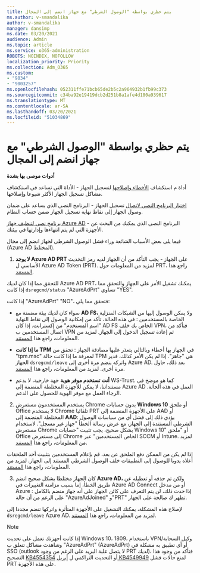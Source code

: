 ```yaml
---
title: يتم حظري بواسطة "الوصول الشرطي" مع جهاز انضم إلى المجال
ms.author: v-smandalika
author: v-smandalika
manager: dansimp
ms.date: 03/20/2021
audience: Admin
ms.topic: article
ms.service: o365-administration
ROBOTS: NOINDEX, NOFOLLOW
localization_priority: Priority
ms.collection: Adm_O365
ms.custom:
- "9834"
- "9003257"
ms.openlocfilehash: 052311ffe71bcb65de2b5c2a964932b1fb99c373
ms.sourcegitcommit: c34ba92e19419dcb2d251b8a1afe4d180a939617
ms.translationtype: MT
ms.contentlocale: ar-SA
ms.lasthandoff: 03/20/2021
ms.locfileid: "51034869"
---
```

# <a name="im-getting-blocked-by-conditional-access-with-domain-joined-device"></a>يتم حظري بواسطة "الوصول الشرطي" مع جهاز انضم إلى المجال

**أدوات موصى بها بشدة**

أداة م استكشاف [الأخطاء وإصلاحها](https://docs.microsoft.com/samples/azure-samples/dsregtool/dsregtool/) لتسجيل الجهاز - الأداة التي تساعد في استكشاف مشاكل تسجيل الجهاز الأكثر شيوعا وإصلاحها.

[اختبار البرنامج النصي لاتصال](https://docs.microsoft.com/samples/azure-samples/testdeviceregconnectivity/testdeviceregconnectivity/) تسجيل الجهاز - البرنامج النصي الذي يساعد على ضمان وصول الجهاز إلى نقاط نهاية تسجيل الجهاز ضمن حساب النظام.

[برنامج نصي لتنظيف جهاز Azure AD](https://github.com/mzmaili/AzureADDeviceCleanup) - البرنامج النصي الذي يمكنك من البحث عن الأجهزة التي لم يتم انتهاءها وإدارتها في بيئتك.

فيما يلي بعض الأسباب الشائعة وراء فشل الوصول الشرطي لجهاز انضم إلى مجال (Azure AD المختلط).

1. **لا يوجد Azure AD PRT** على الجهاز - يجب التأكد من أن الجهاز لديه رمز التحديث الأساسي ل Azure AD Token (PRT). لمزيد من المعلومات حول PRT، راجع هذا [المستند](https://docs.microsoft.com/azure/active-directory/devices/concept-primary-refresh-token).

للتحقق مما إذا كان لديك Azure AD PRT، يمكنك تشغيل الأمر على الجهاز والتحقق مما إذا كانت `dsregcmd/status` "AzureAdPrt" تساوي "YES".

إذا كانت "AzureAdPrt" "NO"، فتحقق مما يلي:

- سواء كان لديك بيئة مضمنة مع **AD FS،** ولا يمكن الوصول إليها من الشبكات المنزلية الخاصة بالمستخدمين : في هذه الحالة، تأكد من إمكانية الوصول إلى نقاط النهاية "اسم المستخدم" من إكسترانت. إذا كان AD FS الخاص بك خلف VPN، فتأكد من اتصال المستخدمين ب VPN ثم إعادة تسجيل الدخول إلى الجهاز. لمزيد من المعلومات، راجع هذا [المستند](https://docs.microsoft.com/azure/active-directory/devices/hybrid-azuread-join-federated-domains).

- **ما إذا كانت TPM** في الجهاز بها أخطاء وبالتالي يتعذر عليها مصادقة الجهاز : تحقق من "tpm.msc" لمعرفة ما إذا كانت حالة TPM هي "جاهز". إذا لم يكن الأمر كذلك، فدير الجهاز `dsregcmd/leave` واتركه ينضم مرة أخرى إلى Azure AD. بعد ذلك، حاول مرة أخرى. لمزيد من المعلومات، راجع هذا [المستند](https://docs.microsoft.com/azure/active-directory/devices/troubleshoot-device-dsregcmd#sso-state).

- **أنت تستخدم موفر هوية** جهة خارجية، لا يدعم WS-Trust. كما هو موضح في مستنداتنا، لا يمكن للأجهزة المختلطة المنضمة إلى Azure AD العمل في هذه الحالة. الرجاء العمل مع موفر الهوية للحصول على الدعم.

2. يستخدم المستخدمون مستعرض Chrome بدون حسابات **Windows 10** أو ملحق Office لا يستخدم Chrome تلقائيا PRT على الأجهزة المنضمة إلى AAD أو المختلطة المنضمة إلى **AAD**: يؤدي ذلك إلى فشل أي من سياسات الوصول الشرطي المستندة إلى الجهاز، مع عرض رسالة الخطأ "جهاز غير مسجل". لاستخدام مستعرض Chrome بشكل صحيح، يجب تثبيت "حسابات Windows 10" أو "ملحق Office إلى مستعرض Chrome الخاص المستخدمين" عبر SCCM أو Intune. لمزيد من المعلومات، راجع هذا [المستند](https://docs.microsoft.com/azure/active-directory/conditional-access/concept-conditional-access-conditions#chrome-support).

إذا لم يكن من الممكن دفع الملحق عن بعد، قم بإعلام المستخدمين بتثبيت أحد الملحقات أعلاه يدويا للوصول إلى التطبيقات خلف الوصول الشرطي المستند إلى الجهاز. لمزيد من المعلومات، راجع هذا [المستند](https://docs.microsoft.com/azure/active-directory/conditional-access/require-managed-devices#prerequisites).

3. كان الجهاز مختلطا بشكل صحيح انضم **Azure AD،** ولكن تم حذفه أو تعطيله عن طريق الخطأ، إما بسبب مزامنة التغييرات في Azure AD Connect أو من مدخل Azure : إذا حدث ذلك، لن يتم التعرف على كائن الجهاز على أنه جهاز منضم بالكامل على الرغم من أن حالة "AzureAdJoined" و"PRT" تظهر ك صالحة على الجهاز.

لإصلاح هذه المشكلة، يمكنك التشغيل على الأجهزة المتأثرة واتركها تنضم مجددا إلى `dsregcmd/leave` Azure AD. لمزيد من المعلومات، راجع هذا [المستند](https://docs.microsoft.com/azure/active-directory/devices/faq#q-why-do-my-users-see-an-error-message-saying-your-organization-has-deleted-the-device-or-your-organization-has-disabled-the-device-on-their-windows-10-devices).

> [!NOTE]
> إذا كانت أجهزتك تعمل على تحديث Windows 10، 1809، باستخدام VPN/وكيل السحابة وشاهدت مشاكل تتعلق ب "AzureAdPrt" (AzureAdPrt) أو أي تطبيق به مشكلة في SSO (outlook لا يتصل علبة البريد على الرغم من وجود PRT لديك)، فتأكد من وجود هذا التصحيح [KB4554354](https://support.microsoft.com/topic/march-30-2020-kb4554354-os-build-17763-1132-deaba49b-4b29-55b9-caee-3e2d87dd75a2) أو التحديث التراكمي ل [أبريل KB4549949](https://support.microsoft.com/topic/april-14-2020-kb4549949-os-build-17763-1158-76d9a3af-b20b-8996-bd4d-7b50c505fda6) لمنع حالات فشل PRT على هذه الأجهزة.

















